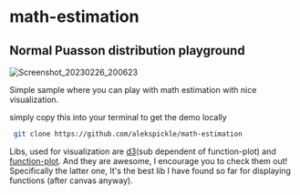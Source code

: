# math-estimation
## Normal Puasson distribution playground 
![Screenshot_20230226_200623](https://user-images.githubusercontent.com/22867443/221428240-f08d70eb-09fd-4f8f-9006-d62115148a76.png)

Simple sample where you can play with math estimation with nice visualization.

simply copy this into your terminal to get the demo locally
```bash
 git clone https://github.com/alekspickle/math-estimation
```

Libs, used for visualization are [d3](https://github.com/d3/d3)(sub dependent of function-plot) and [function-plot](https://github.com/mauriciopoppe/function-plot). And they are awesome, I encourage you to check them out! Specifically the latter one, It's the best lib I have found so far for displaying functions (after canvas anyway).
